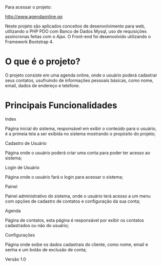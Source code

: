 Para acessar o projeto:

http://www.agendaonline.gq

Neste projeto são aplicados conceitos de desenvolvimento para web, utilizando o PHP PDO com Banco de Dados Mysql, uso de requisições assíncronas feitas com o Ajax. O Front-end foi desenvolvido utilizando o Framework Bootstrap 4.

# O que é o projeto?
O projeto consiste em uma agenda online, onde o usuário poderá cadastrar seus contatos, usufruindo de informações pessoais básicas, como nome, email, dados de endereço e telefone.

# Principais Funcionalidades
Index 

Página inicial do sistema, responsável em exibir o conteúdo para o usuário, é a primeia tela a ser exibida no sistema mostrando o propósito do projeto;

Cadastro de Usuário

Página onde o usuário poderá criar uma conta para poder ter acesso ao sistema;

Login de Usuário

Página onde o usuário fará o login para acessar o sistema;

Painel 

Painel administrativo do sistema, onde o usuário terá acesso a um menu com opções de cadastro de contatos e configuração da sua conta;

Agenda 

Página de contatos, esta página é responsável por exibir os contatos cadastrados ou não do usuário;

Configurações 

Página onde exibe os dados cadastrais do cliente, como nome, email e senha e um botão de exclusão de conta;

Versão 1.0
